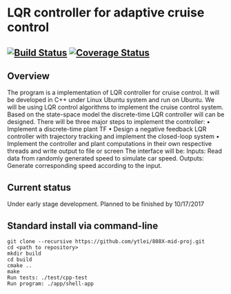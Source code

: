# LQR controller for adaptive cruise control
[![Build Status](https://travis-ci.org/ytlei/808X-mid-proj.svg?branch=master)](https://travis-ci.org/ytlei/808X-mid-proj)
[![Coverage Status](https://coveralls.io/repos/github/ytlei/808X-mid-proj/badge.svg?branch=master)](https://coveralls.io/github/ytlei/808X-mid-proj?branch=master)
---

## Overview

The program is a implementation of LQR controller for cruise control. It will be developed in C++ under Linux Ubuntu system and run on Ubuntu. We will be using LQR control algorithms to implement the cruise control system.
Based on the state-space model the discrete-time LQR controller will can be designed.
There will be three major steps to implement the controller:
	•	Implement a discrete-time plant TF 
	•	Design a negative feedback LQR controller with trajectory tracking and implement the closed-loop system
	•	Implement the controller and plant computations in their own respective threads and write output to file or screen
The interface will be:
	Inputs: Read data from randomly generated speed to simulate car speed.
	Outputs: Generate corresponding speed according to the input.


## Current status

Under early stage development. Planned to be finished by 10/17/2017

## Standard install via command-line
```
git clone --recursive https://github.com/ytlei/808X-mid-proj.git
cd <path to repository>
mkdir build
cd build
cmake ..
make
Run tests: ./test/cpp-test
Run program: ./app/shell-app
```



